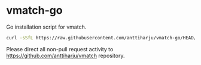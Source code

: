 # vmatch-go

Go installation script for vmatch.

```sh
curl -sSfL https://raw.githubusercontent.com/anttiharju/vmatch-go/HEAD/install.sh | sh -s -- 1.23.6 darwin arm64
```

Please direct all non-pull request activity to https://github.com/anttiharju/vmatch repository.
